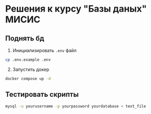 # Решения к курсу "Базы даных" МИСИС

## Поднять бд

1. Инициализировать `.env` файл

```bash
cp .env.example .env
```

2. Запустить докер

```bash
docker compose up -d
```

## Тестировать скрипты

```bash
mysql -u yourusername -p yourpassword yourdatabase < text_file
```